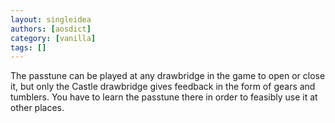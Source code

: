 ```yaml
---
layout: singleidea
authors: [aosdict]
category: [vanilla]
tags: []
---
```

The passtune can be played at any drawbridge in the game to open or close it, but only the Castle drawbridge gives feedback in the form of gears and tumblers. You have to learn the passtune there in order to feasibly use it at other places.
